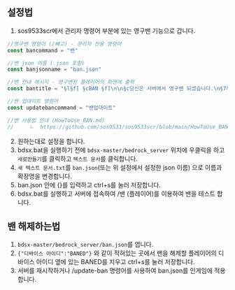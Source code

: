 ## 설정법 

1. sos9533scr에서 관리자 명령어 부분에 있는 영구밴 기능으로 갑니다.
```ts
//영구밴 명령어 (/빼고) - 관리자 전용 명령어
const bancommand = "밴"

//밴 json 이름 (.json 포함)
const banjsonname = "ban.json"

//밴 안내 메시지 - 영구밴된 플레이어의 화면에 출력
const bantitle = "§l§f[ §cBAN §f]\n\n§c당신은 서버에서 영구밴 되셨습니다.\n§7재접속이 불가능합니다."

//밴 업대이트 명령어
const updatebancommand = "밴업대이트"

//밴 사용법 안내 (HowToUse_BAN.md)
//     ㄴ  https://github.com/sos9533/sos9533scr/blob/main/HowToUse_BAN.md
```
2. 원하는대로 설정을 합니다.
3. bdsx.bat을 실행하기 전에 `bdsx-master/bedrock_server` 위치에 우클릭을 하고 `새로만들기`를 클릭하고 `텍스트 문서`를 클릭합니다.
4. `새 텍스트 문서.txt`를 `ban.json`(또는 위 설정에서 설정한 json 이름) 으로 이름과 확장명을 변경합니다.
5. ban.json 안에 {}를 입력하고 ctrl+s를 눌러 저장합니다.
6. bdsx.bat를 실행하고 서버에 접속하여 /밴 (플레이어)를 이용하여 밴을 테스트 합니다.

## 밴 해제하는법

1. `bdsx-master/bedrock_server/ban.json`를 엽니다.
2. `{"디바이스 아이디":"BANED"}` 와 같이 적혀있는 곳에서 밴을 해제할 플레이어의 디바이스 아이디 옆에 있는 BANED를 지우고 ctrl+s를 눌러 저장합니다.
3. 서버를 재시작하거나 /update-ban 명령어를 사용하여 ban.json를 인게임에 적용합니다. 
